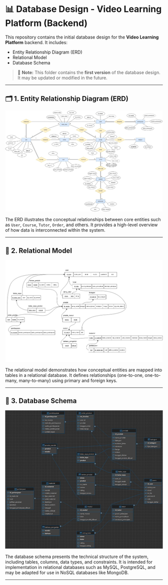# 📊 Database Design - Video Learning Platform (Backend)

This repository contains the initial database design for the **Video Learning Platform** backend. It includes:

- Entity Relationship Diagram (ERD)
- Relational Model
- Database Schema

> 📌 **Note:** This folder contains the **first version** of the database design. It may be updated or modified in the future.

---

## 🗂️ 1. Entity Relationship Diagram (ERD)

![ERD](https://github.com/dikhaarianda/VideoBelajar-Backend/blob/master/database_first_design/images/ERD.jpg)

The ERD illustrates the conceptual relationships between core entities such as `User`, `Course`, `Tutor`, `Order`, and others. It provides a high-level overview of how data is interconnected within the system.

---

## 🔗 2. Relational Model

![Relational Model](https://github.com/dikhaarianda/VideoBelajar-Backend/blob/master/database_first_design/images/Relational%20Model.jpg)

The relational model demonstrates how conceptual entities are mapped into tables in a relational database. It defines relationships (one-to-one, one-to-many, many-to-many) using primary and foreign keys.

---

## 🧱 3. Database Schema

![Database Schema](https://github.com/dikhaarianda/VideoBelajar-Backend/blob/master/database_first_design/images/Database_Schema.jpg)

The database schema presents the technical structure of the system, including tables, columns, data types, and constraints. It is intended for implementation in relational databases such as MySQL, PostgreSQL, and may be adapted for use in NoSQL databases like MongoDB.

---